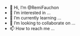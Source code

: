 - 👋 Hi, I’m @RemiFauchon
- 👀 I’m interested in ...
- 🌱 I’m currently learning ...
- 💞️ I’m looking to collaborate on ...
- 📫 How to reach me ...

<!---
RemiFauchon/RemiFauchon is a ✨ special ✨ repository because its `README.md` (this file) appears on your GitHub profile.
You can click the Preview link to take a look at your changes.
--->
